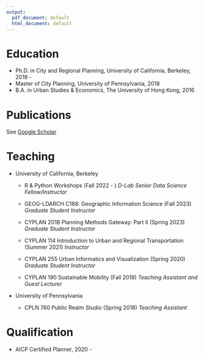 ```yaml
---
output:
  pdf_document: default
  html_document: default
---
```


Education
======
* Ph.D. in City and Regional Planning, University of California, Berkeley, 2019 -
* Master of City Planning, University of Pennsylvania, 2018
* B.A. in Urban Studies & Economics, The University of Hong Kong, 2016

Publications
======
See [Google Scholar](https://scholar.google.com/citations?user=Bo90n_wAAAAJ&hl=en&oi=ao)

Teaching
======
* University of California, Berkeley
  * R & Python Workshops (Fall 2022 - )
    *D-Lab Senior Data Science Fellow/Instructor*

  * GEOG-LDARCH C188: Geographic Information Science (Fall 2023)
    *Graduate Student Instructor*

  * CYPLAN 201B Planning Methods Gateway: Part II (Spring 2023)
    *Graduate Student Instructor*

  * CYPLAN 114 Introduction to Urban and Regional Transportation (Summer 2021)
    *Instructor*

  * CYPLAN 255 Urban Informatics and Visualization (Spring 2020)
    *Graduate Student Instructor*

  * CYPLAN 190 Sustainable Mobility (Fall 2019)
    *Teaching Assistant and Guest Lecturer*

* University of Pennsylvania

  * CPLN 760 Public Realm Studio (Spring 2018)
    *Teaching Assistant*

Qualification
======
* AICP Certified Planner, 2020 -
